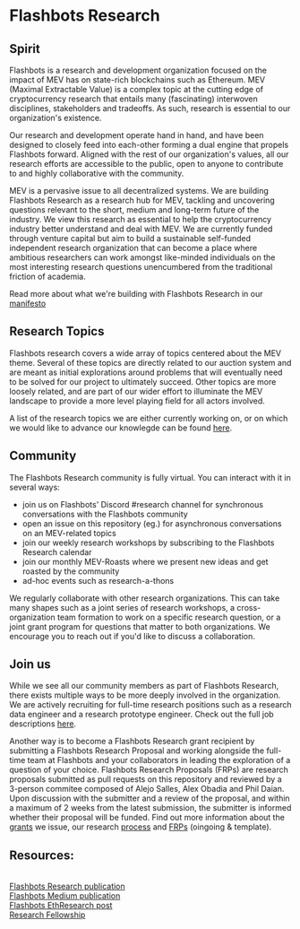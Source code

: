 # Flashbots Research

## Spirit

Flashbots is a research and development organization focused on the impact of MEV has on state-rich blockchains such as Ethereum. MEV (Maximal Extractable Value) is a complex topic at the cutting edge of cryptocurrency research that entails many (fascinating) interwoven disciplines, stakeholders and tradeoffs. As such, research is essential to our organization's existence.

Our research and development operate hand in hand, and have been designed to closely feed into each-other forming a dual engine that propels Flashbots forward. Aligned with the rest of our organization's values, all our research efforts are accessible to the public, open to anyone to contribute to and highly collaborative with the community.

MEV is a pervasive issue to all decentralized systems. We are building Flashbots Research as a research hub for MEV, tackling and uncovering questions relevant to the short, medium and long-term future of the industry. We view this research as essential to help the cryptocurrency industry better understand and deal with MEV. We are currently funded through venture capital but aim to build a sustainable self-funded independent research organization that can become a place where ambitious researchers can work amongst like-minded individuals on the most interesting research questions unencumbered from the traditional friction of academia.

Read more about what we're building with Flashbots Research in our [manifesto](manifesto.md)

## Research Topics
Flashbots research covers a wide array of topics centered about the MEV theme. Several of these topics are directly related to our auction system and are meant as initial explorations around problems that will eventually need to be solved for our project to ultimately succeed. Other topics are more loosely related, and are part of our wider effort to illuminate the MEV landscape to provide a more level playing field for all actors involved.

A list of the research topics we are either currently working on, or on which we would like to advance our knowlegde can be found [here](topics.md).

## Community
The Flashbots Research community is fully virtual. You can interact with it in several ways:
* join us on Flashbots' Discord #research channel for synchronous conversations with the Flashbots community
* open an issue on this repository (eg.) for asynchronous conversations on an MEV-related topics
* join our weekly research workshops by subscribing to the Flashbots Research calendar
* join our monthly MEV-Roasts where we present new ideas and get roasted by the community
* ad-hoc events such as research-a-thons

We regularly collaborate with other research organizations. This can take many shapes such as a joint series of research workshops, a cross-organization team formation to work on a specific research question, or a joint grant program for questions that matter to both organizations. We encourage you to reach out if you'd like to discuss a collaboration.

## Join us
While we see all our community members as part of Flashbots Research, there exists multiple ways to be more deeply involved in the organization. We are actively recruiting for full-time research positions such as a research data engineer and a research prototype engineer. Check out the full job descriptions [here]().

Another way is to become a Flashbots Research grant recipient by submitting a Flashbots Research Proposal and working alongside the full-time team at Flashbots and your collaborators in leading the exploration of a question of your choice. Flashbots Research Proposals (FRPs) are research proposals submitted as pull requests on this repository and reviewed by a 3-person commitee composed of Alejo Salles, Alex Obadia and Phil Daian. Upon discussion with the submitter and a review of the proposal, and within a maximum of 2 weeks from the latest submission, the submitter is informed whether their proposal will be funded.
Find out more information about the [grants](grants.md) we issue, our research [process](process.md) and [FRPs](frps) (oingoing & template).


## Resources:
</br> [Flashbots Research publication](https://hackmd.io/@flashbots?tags=%5B%22research%22%5D)
</br> [Flashbots Medium publication](https://medium.com/flashbots)
</br> [Flashbots EthResearch post](https://ethresear.ch/t/flashbots-frontrunning-the-mev-crisis/8251)
</br> [Research Fellowship](https://github.com/flashbots/mev-research/blob/main/research_fellowship.md)

